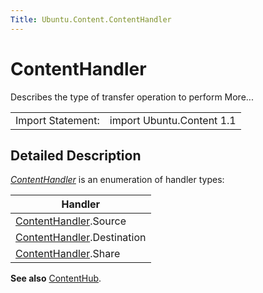 ```yaml
---
Title: Ubuntu.Content.ContentHandler
---
```

        
ContentHandler
==============

<span class="subtitle"></span>
Describes the type of transfer operation to perform More...

|                   |                           |
|-------------------|---------------------------|
| Import Statement: | import Ubuntu.Content 1.1 |

<span id="details"></span>
Detailed Description
--------------------

*[ContentHandler](index.html)* is an enumeration of handler types:

| Handler                                  |
|------------------------------------------|
| [ContentHandler](index.html).Source      |
| [ContentHandler](index.html).Destination |
| [ContentHandler](index.html).Share       |

**See also** [ContentHub](../Ubuntu.Content.ContentHub.md).

